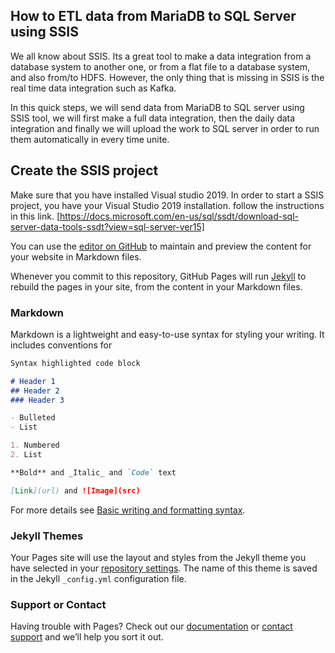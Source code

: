 ## How to ETL data from MariaDB to SQL Server using SSIS

We all know about SSIS. Its a great tool to make a data integration from a database system to another one, or from a flat file to a database system, and also from/to HDFS. However, the only thing that is missing in SSIS is the real time data integration such as Kafka.

In this quick steps, we will send data from MariaDB to SQL server using SSIS tool, we will first make a full data integration, then the daily data integration and finally we will upload the work to SQL server in order to run them automatically in every time unite.

## Create the SSIS project
Make sure that you have installed Visual studio 2019.
In order to start a SSIS project, you have your Visual Studio 2019 installation. follow the instructions in this link.
[https://docs.microsoft.com/en-us/sql/ssdt/download-sql-server-data-tools-ssdt?view=sql-server-ver15]

You can use the [editor on GitHub](https://github.com/mbmasadeh/MariaDBToSQLServer-DataIntegration/edit/gh-pages/index.md) to maintain and preview the content for your website in Markdown files.

Whenever you commit to this repository, GitHub Pages will run [Jekyll](https://jekyllrb.com/) to rebuild the pages in your site, from the content in your Markdown files.

### Markdown

Markdown is a lightweight and easy-to-use syntax for styling your writing. It includes conventions for

```markdown
Syntax highlighted code block

# Header 1
## Header 2
### Header 3

- Bulleted
- List

1. Numbered
2. List

**Bold** and _Italic_ and `Code` text

[Link](url) and ![Image](src)
```

For more details see [Basic writing and formatting syntax](https://docs.github.com/en/github/writing-on-github/getting-started-with-writing-and-formatting-on-github/basic-writing-and-formatting-syntax).

### Jekyll Themes

Your Pages site will use the layout and styles from the Jekyll theme you have selected in your [repository settings](https://github.com/mbmasadeh/MariaDBToSQLServer-DataIntegration/settings/pages). The name of this theme is saved in the Jekyll `_config.yml` configuration file.

### Support or Contact

Having trouble with Pages? Check out our [documentation](https://docs.github.com/categories/github-pages-basics/) or [contact support](https://support.github.com/contact) and we’ll help you sort it out.
